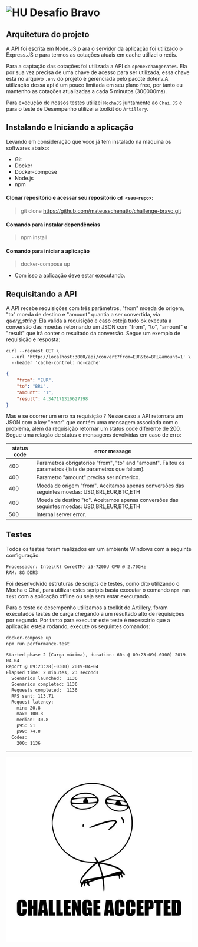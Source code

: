 # <img src="https://avatars1.githubusercontent.com/u/7063040?v=4&s=200.jpg" alt="HU" width="24" /> Desafio Bravo

## Arquitetura do projeto
A API foi escrita em Node.JS,p ara o servidor da aplicação foi utilizado o Express.JS e para termos as cotações atuais em cache utilizei o redis.

Para a captação das cotações foi utilizada a API da `openexchangerates`. Ela por sua vez precisa de uma chave de acesso para ser utilizada, essa chave está no arquivo `.env` do projeto è gerenciada pelo pacote dotenv.A utilização dessa api é um pouco limitada em seu plano free, por tanto eu mantenho as cotações atualizadas a cada 5 minutos (300000ms).

Para execução de nossos testes utilizei `MochaJS` juntamente ao `Chai.JS` e para o teste de Desempenho utilizei a toolkit do `Artillery`.

## Instalando e Iniciando a aplicação

Levando em consideração que voce já tem instalado na maquina os softwares abaixo:

- Git
- Docker
- Docker-compose
- Node.js
- npm

#### Clonar repositório e acessar seu repositório `cd <seu-repo>`:

> git clone https://github.com/mateusschenatto/challenge-bravo.git 

#### Comando para instalar dependências

> npm install

#### Comando para iniciar a aplicação

> docker-compose up

- Com isso a aplicação deve estar executando.

## Requisitando a API

A API recebe requisições com três parâmetros, "from" moeda de origem, "to" moeda de destino e "amount" quantia a ser convertida, via _query_string_. Ela valida a requisição e caso esteja tudo ok executa a conversão das moedas retornando um JSON com "from", "to", "amount" e "result" que irá conter o resultado da conversão. Segue um exemplo de requisição e resposta: 
```shell
curl --request GET \
  --url 'http://localhost:3000/api/convert?from=EUR&to=BRL&amount=1' \
  --header 'cache-control: no-cache'
```

``` json
{
    "from": "EUR",
    "to": "BRL",
    "amount": "1",
    "result": 4.347171310627198
}
```

Mas e se ocorrer um erro na requisição ? Nesse caso a API retornara um JSON com  a key "error" que contém uma mensagem associada com o problema, além da requisição retornar um status code diferente de 200. Segue uma relação de status e mensagens devolvidas em caso de erro:

| status code   |  error message                          |
| ------------- | ------------------------------------------|
| 400           | Parametros obrigatorios "from", "to" and "amount". Faltou os parametros {lista de parametros que faltam}. |
| 400           | Parametro "amount" precisa ser númerico. |
| 400           | Moeda de origem "from". Aceitamos apenas conversões das seguintes moedas: USD,BRL,EUR,BTC,ETH |
| 400           | Moeda de destino "to". Aceitamos apenas conversões das seguintes moedas: USD,BRL,EUR,BTC,ETH |
| 500           | Internal server error. |

## Testes

Todos os testes foram realizados em um ambiente Windows com a seguinte configuração:
```
Processador: Intel(R) Core(TM) i5-7200U CPU @ 2.70GHz
RAM: 8G DDR3
```

Foi desenvolvido estruturas de scripts de testes, como dito utilizando o Mocha e Chai, para utilizar estes scripts basta executar o comando `npm run test` com a aplicação offline ou seja sem estar executando.

Para o teste de desempenho utilizamos a toolkit do Artillery, foram executados testes de carga chegando a um resultado alto de requisições por segundo. Por tanto para executar este teste é necessário que a aplicação esteja rodando, execute os seguintes comandos:

```shell
docker-compose up
npm run performance-test
```

``` shell
Started phase 2 (Carga máxima), duration: 60s @ 09:23:09(-0300) 2019-04-04
Report @ 09:23:28(-0300) 2019-04-04 
Elapsed time: 2 minutes, 23 seconds 
  Scenarios launched:  1136         
  Scenarios completed: 1136         
  Requests completed:  1136         
  RPS sent: 113.71                  
  Request latency:                  
    min: 20.8                       
    max: 100.3                      
    median: 30.8                    
    p95: 51                         
    p99: 74.8                       
  Codes:                            
    200: 1136
```

-------

<p align="center">
  <img src="ca.jpg" alt="Challange accepted" />
</p>
